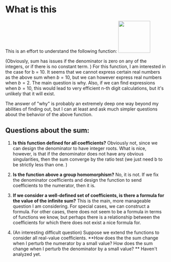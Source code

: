 # What is this
This is an effort to understand the following function:
<img src="https://github.com/ltrujello/Rational_Series/blob/master/main_equation.svg" height="100px" />

(Obviously, sum has issues if the denominator is zero on any of the integers, or if there is no constant term. )
For this function, I am interested in the case for b = 10. It seems that we cannot express certain real numbers 
as the above sum when $b = 10$, but we can however express real numbers when $b = 2$. 
The main question is why. Also, if we can find expressions when $b = 10$, this would lead to very efficient 
n-th digit calculations, but it's unlikely that it will exist. 

The answer of "why" is probably an extremely deep one way beyond my abilities of finding out, 
but I can at least and ask much simpler questions about the behavior of the above function. 

## Questions about the sum:
1. **Is this function defined for all coefficients?** Obviously not, since we can design the denominator to have 
integer roots. What is nice, however, is that if the denominator does not have any obvious singularities, then the sum converge by the ratio 
test (we just need b to be strictly less than one. )

2. **Is the function above a group homomorphism?** No, it is not. If we fix the denominator coefficients and design 
the function to send coefficients to the numerator, then it is. 

3. **If we consider a well-defined set of coefficients, is there a formula for the value of the infinite sum?** 
This is the main, more manageable question I am considering.
For special cases, we can construct a formula. For other cases, there does not seem to be a formula in terms 
of functions we know, but perhaps there is a relationship between the coefficients for which there does not exist 
a nice formula for. 

4. (An interesting difficult question) Suppose we extend the functions to consider all real-value coefficients. 
**How does the the sum change when I perturb the numerator by a small value? How does the sum change when I perturb 
the denominator by a small value? ** Haven't analyzed yet.



